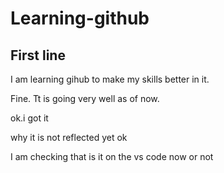 # Learning-github
## First line

I am learning gihub to make my skills better in it.
<br>

Fine. Tt is going very well as of now.

ok.i got it


why it is not reflected yet 
ok

 I am checking that is it on the vs code now or not
